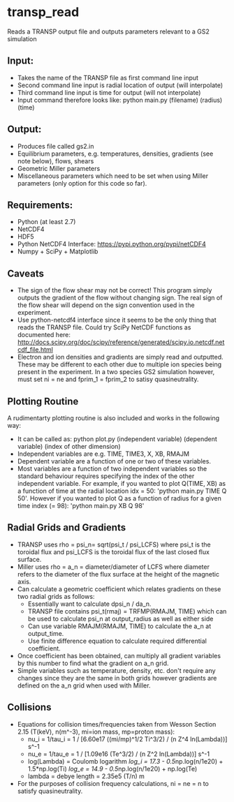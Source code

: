 transp_read
===========

Reads a TRANSP output file and outputs parameters relevant to a GS2 simulation

Input:
-----
* Takes the name of the TRANSP file as first command line input
* Second command line input is radial location of output (will interpolate)
* Third command line input is time for output (will not interpolate)
* Input command therefore looks like: python main.py (filename) (radius) (time)

Output:
-------
* Produces file called gs2.in
* Equilibrium parameters, e.g. temperatures, densities, gradients (see note below), flows, shears
* Geometric Miller parameters
* Miscellaneous parameters which need to be set when using Miller parameters (only option for this code so far).

Requirements:
-------------

* Python (at least 2.7)
* NetCDF4 
* HDF5
* Python NetCDF4 Interface: https://pypi.python.org/pypi/netCDF4
* Numpy + SciPy + Matplotlib

Caveats
-------

* The sign of the flow shear may not be correct! This program simply outputs the gradient of the flow without changing sign. The real sign of the flow shear will depend on the sign convention used in the experiment. <Reference something here> 
* Use python-netcdf4 interface since it seems to be the only thing that reads the TRANSP file. Could try SciPy NetCDF functions as documented here: http://docs.scipy.org/doc/scipy/reference/generated/scipy.io.netcdf.netcdf_file.html 
* Electron and ion densities and gradients are simply read and outputted. These may be different to each other due to multiple ion species being present in the experiment. In a two species GS2 simulation however, must set ni = ne and fprim_1 = fprim_2 to satisy quasineutrality.

Plotting Routine
----------------
A rudimentarty plotting routine is also included and works in the following way:

* It can be called as: python plot.py (independent variable) (dependent variable) (index of other dimension)
* Independent variables are e.g. TIME, TIME3, X, XB, RMAJM
* Dependent variable are a function of one or two of these variables.
* Most variables are a function of two independent variables so the standard behaviour requires specifying the index of the other independent variable. For example, if you wanted to plot Q(TIME, XB) as a function of time at the radial location idx = 50: 'python main.py TIME Q 50'. However if you wanted to plot Q as a function of radius for a given time index (= 98): 'python main.py XB Q 98'

Radial Grids and Gradients
--------------------------
* TRANSP uses rho = psi_n= sqrt(psi_t / psi_LCFS) where psi_t is the toroidal flux and psi_LCFS is the toroidal flux of the last closed flux surface.
* Miller uses rho = a_n = diameter/diameter of LCFS where diameter refers to the diameter of the flux surface at the height of the magnetic axis.
* Can calculate a geometric coefficient which relates gradients on these two radial grids as follows:
  * Essentially want to calculate dpsi_n / da_n.
  * TRANSP file contains psi_t(rmaj) = TRFMP(RMAJM, TIME) which can be used to calculate psi_n at output_radius as well as either side
  * Can use variable RMAJM(RMAJM, TIME) to calculate the a_n at output_time.
  * Use finite difference equation to calculate required differential coefficient.
* Once coefficient has been obtained, can multiply all gradient variables by this number to find what the gradient on a_n grid.
* Simple variables such as temperature, density, etc. don't require any changes since they are the same in both grids however gradients are defined on the a_n grid when used with Miller. 

Collisions
----------

* Equations for collision times/frequencies taken from Wesson Section 2.15 (T(keV), n(m^-3), mi=ion mass, mp=proton mass):
  * nu_i = 1/tau_i = 1 / [6.60e17 ((mi/mp)^1/2 Ti^3/2) / (n Z^4 ln(Lambda))] s^-1
  * nu_e = 1/tau_e = 1 / [1.09e16 (Te^3/2) / (n Z^2 ln(Lambda))] s^-1
  * log(Lambda) = Coulomb logarithm
    *log_i = 17.3 - 0.5*np.log(n/1e20) + 1.5*np.log(Ti) 
    *log_e = 14.9 - 0.5*np.log(n/1e20) + np.log(Te) 
  * lambda = debye length = 2.35e5 (T/n) m
* For the purposes of collision frequency calculations, ni = ne = n to satisfy quasineutrality. 






